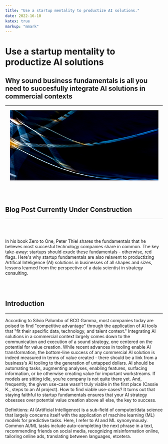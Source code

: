 ```yaml
---
title: "Use a startup mentality to productize AI solutions."
date: 2022-16-10
katex: true
markup: "mmark"
---
```

# Use a startup mentality to productize AI solutions

## Why sound business fundamentals is all you need to succesfully integrate AI solutions in commercial contexts
---

<p align="center"> <img src="/posts/blog_AI_image.jpeg"/ width = "475" height = "225"> </p>

<br><br>

## Blog Post Currently Under Construction 

---

<br><br>

In his book Zero to One, Peter Thiel shares the fundamentals that he believes most succesful technology companies share in common. The key take-away: startups should exude these fundamentals - otherwise, red flags. Here's why startup fundamentals are also relavent to productizing Artifical Inteligence (AI) solutions in businesses of all shapes and sizes, lessons learned from the perspective of a data scientist in strategy consulting.

<br><br>

## Introduction
---

According to Silvio Palumbo of BCG Gamma, most companies today are poised to find "competitive advantage" through the application of AI tools that "fit their specific data, technology, and talent context." Integrating AI solutions in a commercial context largely comes down to the communication and execution of a sound strategy, one centered on the potential for value creation. While recent advances in tooling enable AI transformation, the bottom-line success of any commercial AI solution is indeed measured in terms of value created - there should be a link from a business's AI tooling to the generation of untapped dollars. AI should be automating tasks, augmenting analyses, enabling features, surfacing information, or be otherwise creating value for important workstreams. If models are sitting idle, you’re company is not quite there yet. And, frequently, the given use-case wasn’t truly viable in the first place (Cassie K., steps to an AI project). How to find viable use-cases? It turns out that staying faithful to startup fundamentals ensures that your AI strategy obsesses over potential value creation above all else, the key to success. 

Definitions: AI (Artificial Intelligence) is a sub-field of computer/data science that largely concerns itself with the application of machine learning (ML) models for predictive tasks. Here, I refer to AI and ML synonymously. Common AI/ML tasks include auto-completing the next phrase in a text, recommending friends on social media, recognizing misinformation online, tailoring online ads, translating between languages, etcetera. 
